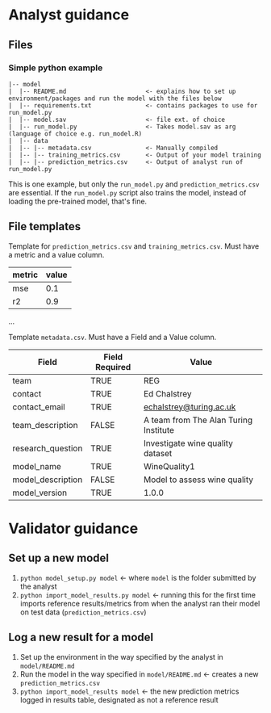 # Analyst guidance

## Files

### Simple python example

```
|-- model
|  |-- README.md                      <- explains how to set up environment/packages and run the model with the files below
|  |-- requirements.txt               <- contains packages to use for run_model.py
|  |-- model.sav                      <- file ext. of choice
|  |-- run_model.py                   <- Takes model.sav as arg (language of choice e.g. run_model.R)
|  |-- data
|  |-- |-- metadata.csv               <- Manually compiled
|  |-- |-- training_metrics.csv       <- Output of your model training
|  |-- |-- prediction_metrics.csv     <- Output of analyst run of run_model.py

```

This is one example, but only the `run_model.py` and `prediction_metrics.csv` are essential. If the `run_model.py` script also trains the model, instead of loading the pre-trained model, that's fine.

## File templates

Template for `prediction_metrics.csv` and `training_metrics.csv`. Must have a metric and a value column.

|metric|value|
| ---  | --- |
| mse  | 0.1 |
| r2   | 0.9 |
...

Template `metadata.csv`. Must have a Field and a Value column.

|Field | Field Required | Value|
| --- | --- | --- |
|team | TRUE | REG|
|contact | TRUE | Ed Chalstrey|
|contact_email | TRUE | echalstrey@turing.ac.uk|
|team_description | FALSE | A team from The Alan Turing Institute|
|research_question | TRUE | Investigate wine quality dataset|
|model_name | TRUE | WineQuality1|
|model_description | FALSE | Model to assess wine quality|
|model_version | TRUE | 1.0.0|

# Validator guidance

## Set up a new model

1. `python model_setup.py model` <- where `model` is the folder submitted by the analyst
2. `python import_model_results.py model` <- running this for the first time imports reference results/metrics from when the analyst ran their model on test data (`prediction_metrics.csv`)

## Log a new result for a model

1. Set up the environment in the way specified by the analyst in `model/README.md`
1. Run the model in the way specified in `model/README.md` <- creates a new `prediction_metrics.csv`
2. `python import_model_results model` <- the new prediction metrics logged in results table, designated as not a reference result
